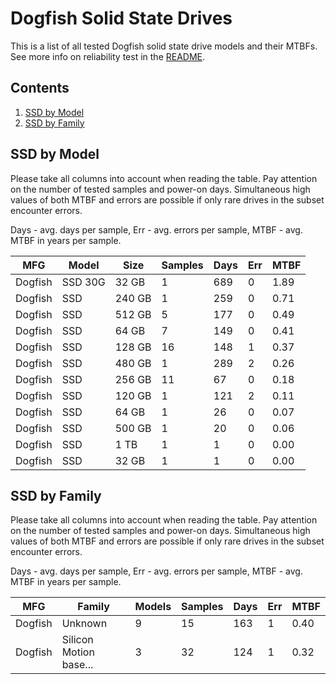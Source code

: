Dogfish Solid State Drives
==========================

This is a list of all tested Dogfish solid state drive models and their MTBFs. See
more info on reliability test in the [README](https://github.com/bsdhw/SMART).

Contents
--------

1. [ SSD by Model  ](#ssd-by-model)
2. [ SSD by Family ](#ssd-by-family)

SSD by Model
------------

Please take all columns into account when reading the table. Pay attention on the
number of tested samples and power-on days. Simultaneous high values of both MTBF
and errors are possible if only rare drives in the subset encounter errors.

Days - avg. days per sample,
Err  - avg. errors per sample,
MTBF - avg. MTBF in years per sample.

| MFG       | Model              | Size   | Samples | Days  | Err   | MTBF |
|-----------|--------------------|--------|---------|-------|-------|------|
| Dogfish   | SSD 30G            | 32 GB  | 1       | 689   | 0     | 1.89   |
| Dogfish   | SSD                | 240 GB | 1       | 259   | 0     | 0.71   |
| Dogfish   | SSD                | 512 GB | 5       | 177   | 0     | 0.49   |
| Dogfish   | SSD                | 64 GB  | 7       | 149   | 0     | 0.41   |
| Dogfish   | SSD                | 128 GB | 16      | 148   | 1     | 0.37   |
| Dogfish   | SSD                | 480 GB | 1       | 289   | 2     | 0.26   |
| Dogfish   | SSD                | 256 GB | 11      | 67    | 0     | 0.18   |
| Dogfish   | SSD                | 120 GB | 1       | 121   | 2     | 0.11   |
| Dogfish   | SSD                | 64 GB  | 1       | 26    | 0     | 0.07   |
| Dogfish   | SSD                | 500 GB | 1       | 20    | 0     | 0.06   |
| Dogfish   | SSD                | 1 TB   | 1       | 1     | 0     | 0.00   |
| Dogfish   | SSD                | 32 GB  | 1       | 1     | 0     | 0.00   |

SSD by Family
-------------

Please take all columns into account when reading the table. Pay attention on the
number of tested samples and power-on days. Simultaneous high values of both MTBF
and errors are possible if only rare drives in the subset encounter errors.

Days - avg. days per sample,
Err  - avg. errors per sample,
MTBF - avg. MTBF in years per sample.

| MFG       | Family                 | Models | Samples | Days  | Err   | MTBF |
|-----------|------------------------|--------|---------|-------|-------|------|
| Dogfish   | Unknown                | 9      | 15      | 163   | 1     | 0.40   |
| Dogfish   | Silicon Motion base... | 3      | 32      | 124   | 1     | 0.32   |
